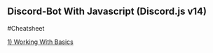 ## Discord-Bot With Javascript (Discord.js v14)

#Cheatsheet

[1) Working With Basics](https://github.com/Saksham31507379/Cheatsheet-elmements/blob/main/Basics.md)
